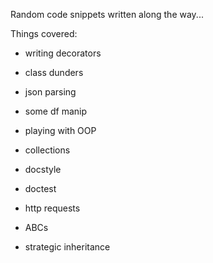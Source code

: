 Random code snippets written along the way...

Things covered:
- writing decorators
- class dunders
- json parsing
- some df manip
- playing with OOP
- collections

- docstyle
- doctest
- http requests
- ABCs
- strategic inheritance
